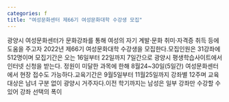 ```yaml
---
categories: f
title: "여성문화센터 제66기 여성문화대학 수강생 모집"
---
```

광양시 여성문화센터가 문화강좌를 통해 여성의 자기 계발·문화 취미·자격증 취득 등에 도움을 주고자 2022년 제66기 여성문화대학 수강생을 모집한다.모집인원은 31강좌에 512명이며 모집기간은 오는 16일부터 22일까지 7일간으로 광양시 평생학습사이트에서 인터넷 신청을 받는다. 정원이 미달한 과목에 한해 8월24~30일(5일간) 여성문화센터에서 현장 접수도 가능하다.교육기간은 9월5일부터 11월25일까지 강좌별 12주며 교육대상은 남녀 구분 없이 광양시 거주자다.이전 학기까지는 남성은 일부 강좌만 수강할 수 있어 강좌 선택의 폭이